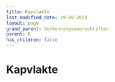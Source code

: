 ```yaml
---
title: Kapvlakte
last_modified_date: 19-09-2023
layout: page
grand_parent: Verkenningsvoorschriften
parent: K
has_children: false
---
```


Kapvlakte
=========

